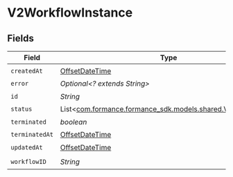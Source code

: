 # V2WorkflowInstance


## Fields

| Field                                                                                               | Type                                                                                                | Required                                                                                            | Description                                                                                         |
| --------------------------------------------------------------------------------------------------- | --------------------------------------------------------------------------------------------------- | --------------------------------------------------------------------------------------------------- | --------------------------------------------------------------------------------------------------- |
| `createdAt`                                                                                         | [OffsetDateTime](https://docs.oracle.com/javase/8/docs/api/java/time/OffsetDateTime.html)           | :heavy_check_mark:                                                                                  | N/A                                                                                                 |
| `error`                                                                                             | *Optional<? extends String>*                                                                        | :heavy_minus_sign:                                                                                  | N/A                                                                                                 |
| `id`                                                                                                | *String*                                                                                            | :heavy_check_mark:                                                                                  | N/A                                                                                                 |
| `status`                                                                                            | List<[com.formance.formance_sdk.models.shared.V2StageStatus](../../models/shared/V2StageStatus.md)> | :heavy_minus_sign:                                                                                  | N/A                                                                                                 |
| `terminated`                                                                                        | *boolean*                                                                                           | :heavy_check_mark:                                                                                  | N/A                                                                                                 |
| `terminatedAt`                                                                                      | [OffsetDateTime](https://docs.oracle.com/javase/8/docs/api/java/time/OffsetDateTime.html)           | :heavy_minus_sign:                                                                                  | N/A                                                                                                 |
| `updatedAt`                                                                                         | [OffsetDateTime](https://docs.oracle.com/javase/8/docs/api/java/time/OffsetDateTime.html)           | :heavy_check_mark:                                                                                  | N/A                                                                                                 |
| `workflowID`                                                                                        | *String*                                                                                            | :heavy_check_mark:                                                                                  | N/A                                                                                                 |